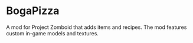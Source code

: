 # BogaPizza
A mod for Project Zomboid that adds items and recipes. The mod features custom in-game models and textures. 

